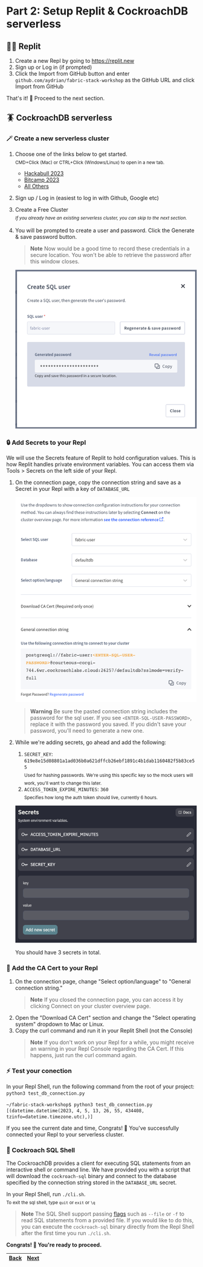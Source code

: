 # Part 2: Setup Replit & CockroachDB serverless

## 🧑‍💻 Replit

1. Create a new Repl by going to https://replit.new
1. Sign up or Log in (if prompted)
1. Click the Import from GitHub button and enter `github.com/aydrian/fabric-stack-workshop` as the GitHub URL and click Import from GitHub

That's it! 🎉 Proceed to the next section.

## 🪳 CockroachDB serverless

### 🪄 Create a new serverless cluster

1. Choose one of the links below to get started.
   <br /><sub>CMD+Click (Mac) or CTRL+Click (Windows/Linux) to open in a new tab.</sub>
   - [Hackabull 2023](http://cockroa.ch/hackabull2023)
   - [Bitcamp 2023](http://cockroa.ch/bitcamp23)
   - [All Others](https://cockroachlabs.cloud/signup?referralId=fabric_stack_workshop?&utm_source=fabric_stack_workshop&utm_medium=event&utm_campaign=hackathon)
1. Sign up / Log in (easiest to log in with Github, Google etc)
1. Create a Free Cluster
   <br /><sub>_If you already have an existing serverless cluster, you can skip to the next section._<sub>
1. You will be prompted to create a user and password. Click the Generate & save password button.

   > **Note**
   > Now would be a good time to record these credentials in a secure location. You won't be able to retrieve the password after this window closes.

   ![Create SQL user](assets/3.png)

### 🔒 Add Secrets to your Repl

We will use the Secrets feature of Replit to hold configuration values. This is how Replit handles private environment variables. You can access them via Tools > Secrets on the left side of your Repl.

1. On the connection page, copy the connection string and save as a Secret in your Repl with a key of `DATABASE_URL`

   ![Connection page](assets/4.png)

   > **Warning**
   > Be sure the pasted connection string includes the password for the sql user. If you see `<ENTER-SQL-USER-PASSWORD>`, replace it with the password you saved. If you didn't save your password, you'll need to generate a new one.

1. While we're adding secrets, go ahead and add the following:

   1. `SECRET_KEY`: `619e8e15d08801a1ad036b0a621dffcb26ebf1891c4b1dab1160482f5b83ce55`
      <br /><sub>Used for hashing passwords. We're using this specific key so the mock users will work, you'll want to change this later.</sub>
   1. `ACCESS_TOKEN_EXPIRE_MINUTES`: `360`
      <br/><sub>Specifies how long the auth token should live, currently 6 hours.</sub>

   ![Replit Secrets](assets/replit_secrets.png)

   You should have 3 secrets in total.

### 🔐 Add the CA Cert to your Repl

1. On the connection page, change "Select option/language" to "General connection string."
   > **Note**
   > If you closed the connection page, you can access it by clicking Connect on your cluster overview page.
1. Open the "Download CA Cert" section and change the "Select operating system" dropdown to Mac or Linux.
1. Copy the curl command and run it in your Replit Shell (not the Console)
   > **Note**
   > If you don't work on your Repl for a while, you might receive an warning in your Repl Console regarding the CA Cert. If this happens, just run the curl command again.

### ⚡️ Test your conection

In your Repl Shell, run the following command from the root of your project: `python3 test_db_connection.py`

```shell
~/fabric-stack-workshop$ python3 test_db_connection.py
[(datetime.datetime(2023, 4, 5, 13, 26, 55, 434408, tzinfo=datetime.timezone.utc),)]
```

If you see the current date and time, Congrats! 🎉 You've successfully connected your Repl to your serverless cluster.

### 🐚 Cockroach SQL Shell

The CockroachDB provides a client for executing SQL statements from an interactive shell or command line. We have provided you with a script that will download the `cockroach-sql` binary and connect to the database specified by the connection string stored in the `DATABASE_URL` secret.

In your Repl Shell, run `./cli.sh`.
<br /><sub>To exit the sql shell, type `quit` or `exit` or `\q`</sub><br/>

> **Note**
> The SQL Shell support passing [flags](https://www.cockroachlabs.com/docs/stable/cockroach-sql-binary.html#flags) such as `--file` or `-f` to read SQL statements from a provided file. If you would like to do this, you can execute the `cockroach-sql` binary directly from the Repl Shell after the first time you run `./cli.sh`.

**Congrats! 🎉 You're ready to proceed.**

| [Back](part-1.md) | [Next](part-3.md) |
| ----------------- | ----------------- |
